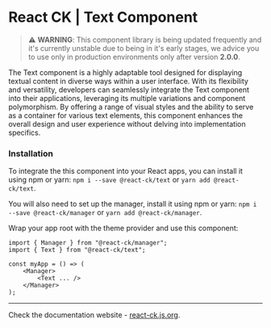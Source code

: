 # React CK | Text Component

> :warning: **WARNING**: This component library is being updated frequently and it's currently unstable due to being in it's early stages, we advice you to use only in production environments only after version **2.0.0**.

The Text component is a highly adaptable tool designed for displaying textual content in diverse ways within a user interface. With its flexibility and versatility, developers can seamlessly integrate the Text component into their applications, leveraging its multiple variations and component polymorphism. By offering a range of visual styles and the ability to serve as a container for various text elements, this component enhances the overall design and user experience without delving into implementation specifics.

### Installation 

To integrate the this component into your React apps, you can install it using npm or yarn: `npm i --save @react-ck/text` or `yarn add @react-ck/text`.

You will also need to set up the manager, install it using npm or yarn: `npm i --save @react-ck/manager` or `yarn add @react-ck/manager`.

Wrap your app root with the theme provider and use this component:

```tsx
import { Manager } from "@react-ck/manager";
import { Text } from "@react-ck/text";

const myApp = () => (
    <Manager>
        <Text ... />
    </Manager>
);
```

<!-- storybook-ignore -->

---

Check the documentation website - [react-ck.js.org](https://react-ck.js.org).